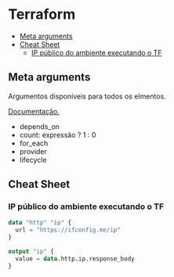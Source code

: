 # Terraform

- [Meta arguments](#meta-arguments)
- [Cheat Sheet](#cheat-sheet)
  - [IP público do ambiente executando o TF](#ip-público-do-ambiente-executando-o-tf)

## Meta arguments

Argumentos disponíveis para todos os elmentos.

[Documentação.](https://developer.hashicorp.com/terraform/language/meta-arguments/count)

- depends_on
- count: expressão ? 1 : 0
- for_each
- provider
- lifecycle

## Cheat Sheet

### IP público do ambiente executando o TF

```terraform
data "http" "ip" {
  url = "https://ifconfig.me/ip"
}

output "ip" {
  value = data.http.ip.response_body
}
```
